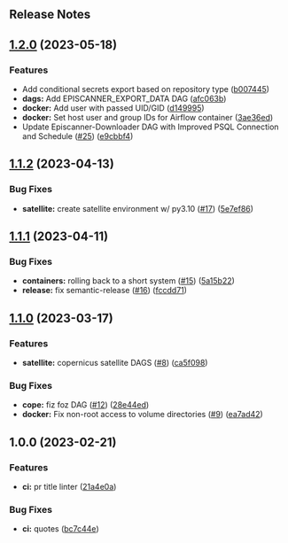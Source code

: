 Release Notes
---

## [1.2.0](https://github.com/AlertaDengue/AlertFlow/compare/1.1.2...1.2.0) (2023-05-18)


### Features

* Add conditional secrets export based on repository type ([b007445](https://github.com/AlertaDengue/AlertFlow/commit/b00744520b184966955b1212af66beac85ab691e))
* **dags:** Add EPISCANNER_EXPORT_DATA DAG ([afc063b](https://github.com/AlertaDengue/AlertFlow/commit/afc063b527ba48da0fb75f6ae2412fce8ad7773a))
* **docker:** Add user with passed UID/GID ([d149995](https://github.com/AlertaDengue/AlertFlow/commit/d1499954deb06e6c79aad25fb4385c95776d8ed3))
* **docker:** Set host user and group IDs for Airflow container ([3ae36ed](https://github.com/AlertaDengue/AlertFlow/commit/3ae36edbf80a7290e66b9dc370437039e32de648))
* Update Episcanner-Downloader DAG with Improved PSQL Connection and Schedule ([#25](https://github.com/AlertaDengue/AlertFlow/issues/25)) ([e9cbbf4](https://github.com/AlertaDengue/AlertFlow/commit/e9cbbf462118e68954b4e4b7b12b199524305e79))

## [1.1.2](https://github.com/AlertaDengue/AlertFlow/compare/1.1.1...1.1.2) (2023-04-13)


### Bug Fixes

* **satellite:** create satellite environment w/ py3.10 ([#17](https://github.com/AlertaDengue/AlertFlow/issues/17)) ([5e7ef86](https://github.com/AlertaDengue/AlertFlow/commit/5e7ef8658366328785f51a939630d529868d740e))

## [1.1.1](https://github.com/AlertaDengue/AlertFlow/compare/1.1.0...1.1.1) (2023-04-11)


### Bug Fixes

* **containers:** rolling back to a short system ([#15](https://github.com/AlertaDengue/AlertFlow/issues/15)) ([5a15b22](https://github.com/AlertaDengue/AlertFlow/commit/5a15b226131d1fae029f0d138738d9b194a5095a))
* **release:** fix semantic-release ([#16](https://github.com/AlertaDengue/AlertFlow/issues/16)) ([fccdd71](https://github.com/AlertaDengue/AlertFlow/commit/fccdd715c5c9cac4e7de668e32444d81a9b22d01))

## [1.1.0](https://github.com/AlertaDengue/AlertFlow/compare/1.0.0...1.1.0) (2023-03-17)


### Features

* **satellite:** copernicus satellite DAGS ([#8](https://github.com/AlertaDengue/AlertFlow/issues/8)) ([ca5f098](https://github.com/AlertaDengue/AlertFlow/commit/ca5f098442bac0cac17c4be3591747ee96ac62f0))


### Bug Fixes

* **cope:** fiz foz DAG ([#12](https://github.com/AlertaDengue/AlertFlow/issues/12)) ([28e44ed](https://github.com/AlertaDengue/AlertFlow/commit/28e44edb13335f3a8bb262b305299a1db0a1cd92))
* **docker:** Fix non-root access to volume directories ([#9](https://github.com/AlertaDengue/AlertFlow/issues/9)) ([ea7ad42](https://github.com/AlertaDengue/AlertFlow/commit/ea7ad4279608ca5982900b6214377f3db103e5b1))

## 1.0.0 (2023-02-21)


### Features

* **ci:** pr title linter ([21a4e0a](https://github.com/luabida/AlertFlow/commit/21a4e0ada62720638d27de8d546335a44331aa77))


### Bug Fixes

* **ci:** quotes ([bc7c44e](https://github.com/luabida/AlertFlow/commit/bc7c44e9e7a5f0576cd01eb9d0b7264d74d593c1))
